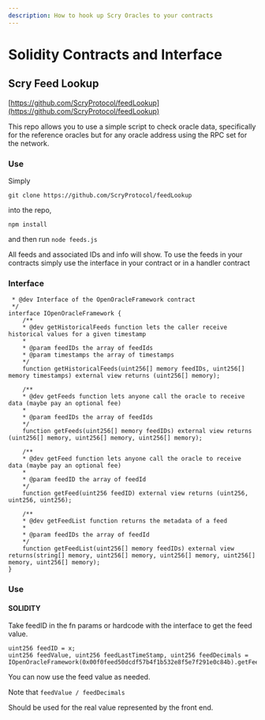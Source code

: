```yaml
---
description: How to hook up Scry Oracles to your contracts
---
```


# Solidity Contracts and Interface

## Scry Feed Lookup

[https://github.com/ScryProtocol/feedLookup](https://github.com/ScryProtocol/feedLookup)

This repo allows you to use a simple script to check oracle data, specifically for the reference oracles but for any oracle address using the RPC set for the network.

### Use

Simply

`git clone https://github.com/ScryProtocol/feedLookup`

into the repo,

`npm install`

and then run `node feeds.js`

All feeds and associated IDs and info will show. To use the feeds in your contracts simply use the interface in your contract or in a handler contract

### Interface

```
 * @dev Interface of the OpenOracleFramework contract
 */
interface IOpenOracleFramework {
    /**
    * @dev getHistoricalFeeds function lets the caller receive historical values for a given timestamp
    *
    * @param feedIDs the array of feedIds
    * @param timestamps the array of timestamps
    */
    function getHistoricalFeeds(uint256[] memory feedIDs, uint256[] memory timestamps) external view returns (uint256[] memory);

    /**
    * @dev getFeeds function lets anyone call the oracle to receive data (maybe pay an optional fee)
    *
    * @param feedIDs the array of feedIds
    */
    function getFeeds(uint256[] memory feedIDs) external view returns (uint256[] memory, uint256[] memory, uint256[] memory);

    /**
    * @dev getFeed function lets anyone call the oracle to receive data (maybe pay an optional fee)
    *
    * @param feedID the array of feedId
    */
    function getFeed(uint256 feedID) external view returns (uint256, uint256, uint256);

    /**
    * @dev getFeedList function returns the metadata of a feed
    *
    * @param feedIDs the array of feedId
    */
    function getFeedList(uint256[] memory feedIDs) external view returns(string[] memory, uint256[] memory, uint256[] memory, uint256[] memory, uint256[] memory);
}
```

### Use

#### SOLIDITY

Take feedID in the fn params or hardcode with the interface to get the feed value.

```
uint256 feedID = x;
uint256 feedValue, uint256 feedLastTimeStamp, uint256 feedDecimals = IOpenOracleFramework(0x00f0feed50dcdf57b4f1b532e8f5e7f291e0c84b).getFeed(feedID);
```

You can now use the feed value as needed.&#x20;



Note that `feedValue / feedDecimals`

Should be used for the real value represented by the front end.
